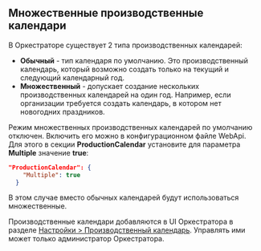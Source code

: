 ## Множественные производственные календари

В Оркестраторе существует 2 типа производственных календарей:
* **Обычный** - тип календаря по умолчанию. Это производственный календарь, который возможно создать только на текущий и следующий календарный год. 
* **Множественный** - допускает создание нескольких производственных календарей на один год. Например, если организации требуется создать календарь, в котором нет новогодних праздников. 

Режим множественных производственных календарей по умолчанию отключен. Включить его можно в конфигурационном файле WebApi. Для этого в секции **ProductionCalendar** установите для параметра **Multiple** значение **true**:

```json
"ProductionCalendar": {
    "Multiple": true
  }
```
В этом случае вместо обычных календарей будут использоваться множественные. 

Производственные календари добавляются в UI Оркестратора в разделе [Настройки > Производственный календарь](https://docs.primo-rpa.ru/primo-rpa/orchestrator/settings/calendar). Управлять ими может только администратор Оркестратора.

